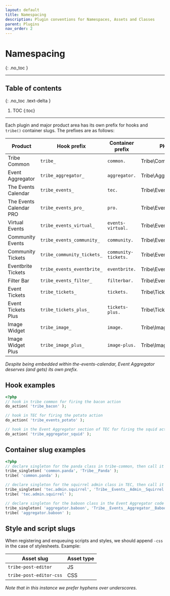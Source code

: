 ```yaml
---
layout: default
title: Namespacing
description: Plugin conventions for Namespaces, Assets and Classes
parent: Plugins
nav_order: 2
---
```


# Namespacing
{: .no_toc }

---


## Table of contents
{: .no_toc .text-delta }

1. TOC
{:toc}

---

Each plugin and major product area has its own prefix for hooks and `tribe()` container slugs. The
prefixes are as follows:

| Product | Hook prefix | Container prefix | PHP namespace |
|---------|-------------|-------|-------|
| Tribe Common | `tribe_` | `common.` | Tribe\Common |
| Event Aggregator | `tribe_aggregator_` | `aggregator.` | Tribe\Aggregator |
| The Events Calendar | `tribe_events_` | `tec.` | Tribe\Events |
| The Events Calendar PRO | `tribe_events_pro_` | `pro.` | Tribe\Events\Pro |
| Virtual Events | `tribe_events_virtual_` | `events-virtual.` | Tribe\Events\Virtual |
| Community Events | `tribe_events_community_` | `community.` | Tribe\Events\Community |
| Community Tickets | `tribe_community_tickets_` | `community-tickets.` | Tribe\Events\Community\Tickets |
| Eventbrite Tickets | `tribe_events_eventbrite_` | `eventbrite.` | Tribe\Events\Eventbrite |
| Filter Bar | `tribe_events_filter_` | `filterbar.` | Tribe\Events\Filter_Bar |
| Event Tickets | `tribe_tickets_` | `tickets.` | Tribe\Tickets |
| Event Tickets Plus | `tribe_tickets_plus_` | `tickets-plus.` | Tribe\Tickets\Plus |
| Image Widget | `tribe_image_` | `image.` | Tribe\Image_Widget |
| Image Widget Plus | `tribe_image_plus_` | `image-plus.` | Tribe\Image_Widget\Plus |

_Despite being embedded within the-events-calendar, Event Aggregator deserves (and gets) its own prefix._

## Hook examples

```php
<?php
// hook in tribe common for firing the bacon action
do_action( 'tribe_bacon' );

// hook in TEC for firing the potato action
do_action( 'tribe_events_potato' );

// hook in the Event Aggregator section of TEC for firing the squid action
do_action( 'tribe_aggregator_squid' );
```

## Container slug examples

```php
<?php
// declare singleton for the panda class in tribe-common, then call it
tribe_singleton( 'common.panda', 'Tribe__Panda' );
tribe( 'common.panda' );

// declare singleton for the squirrel admin class in TEC, then call it
tribe_singleton( 'tec.admin.squirrel', 'Tribe__Events__Admin__Squirrel' );
tribe( 'tec.admin.squirrel' );

// declare singleton for the baboon class in the Event Aggregator code within TEC, then call it
tribe_singleton( 'aggregator.baboon', 'Tribe__Events__Aggregator__Baboon' );
tribe( 'aggregator.baboon' );
```

## Style and script slugs

When registering and enqueuing scripts and styles, we should append `-css` in the case of stylesheets. Example:

| Asset slug              | Asset type |
|-------------------------|------------|
| `tribe-post-editor`     | JS         |
| `tribe-post-editor-css` | CSS        |

_Note that in this instance we prefer hyphens over underscores._
